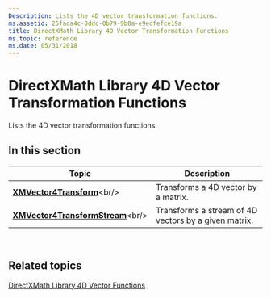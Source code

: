 ```yaml
---
Description: Lists the 4D vector transformation functions.
ms.assetid: 25fada4c-0ddc-0b79-9b8a-e9edfefce19a
title: DirectXMath Library 4D Vector Transformation Functions
ms.topic: reference
ms.date: 05/31/2018
---
```


# DirectXMath Library 4D Vector Transformation Functions

Lists the 4D vector transformation functions.

## In this section



| Topic                                                                   | Description                                                     |
|-------------------------------------------------------------------------|-----------------------------------------------------------------|
| [**XMVector4Transform**](https://msdn.microsoft.com/library/Ee420986(v=VS.85).aspx)<br/>             | Transforms a 4D vector by a matrix.<br/>                  |
| [**XMVector4TransformStream**](https://msdn.microsoft.com/library/Hh404783(v=VS.85).aspx)<br/> | Transforms a stream of 4D vectors by a given matrix.<br/> |



 

## Related topics

<dl> <dt>

[DirectXMath Library 4D Vector Functions](ovw-xnamath-reference-functions-vector4.md)
</dt> </dl>

 

 




